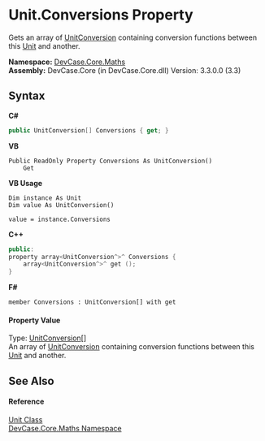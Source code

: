 # Unit.Conversions Property 
 

Gets an array of <a href="T_DevCase_Core_Maths_UnitConversion">UnitConversion</a> containing conversion functions between this <a href="T_DevCase_Core_Maths_Unit">Unit</a> and another.

**Namespace:**&nbsp;<a href="N_DevCase_Core_Maths">DevCase.Core.Maths</a><br />**Assembly:**&nbsp;DevCase.Core (in DevCase.Core.dll) Version: 3.3.0.0 (3.3)

## Syntax

**C#**<br />
``` C#
public UnitConversion[] Conversions { get; }
```

**VB**<br />
``` VB
Public ReadOnly Property Conversions As UnitConversion()
	Get
```

**VB Usage**<br />
``` VB Usage
Dim instance As Unit
Dim value As UnitConversion()

value = instance.Conversions

```

**C++**<br />
``` C++
public:
property array<UnitConversion^>^ Conversions {
	array<UnitConversion^>^ get ();
}
```

**F#**<br />
``` F#
member Conversions : UnitConversion[] with get

```


#### Property Value
Type: <a href="T_DevCase_Core_Maths_UnitConversion">UnitConversion</a>[]<br />An array of <a href="T_DevCase_Core_Maths_UnitConversion">UnitConversion</a> containing conversion functions between this <a href="T_DevCase_Core_Maths_Unit">Unit</a> and another.

## See Also


#### Reference
<a href="T_DevCase_Core_Maths_Unit">Unit Class</a><br /><a href="N_DevCase_Core_Maths">DevCase.Core.Maths Namespace</a><br />